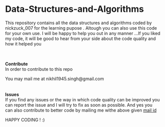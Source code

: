 # Data-Structures-and-Algorithms
This repository contains all the data structures and algorithms coded by nickzuck_007 for the learning pupose .
Altough you can also use this code for your own use. I will be happy to help you out in any manner ...If you liked my code, it will be good to hear from your side about the code quality and how it helped you

<br/><br/>
<b>Contribute</b><br/>
In order to contribute to this repo
<div id = 'mail'>
  You may mail me at nikhil1945.singh@gmail.com</div>
<br/><br/>
<B>Issues</B><br/>
If you find any issues or the way in which code quality can be improved you can report the issue and I will try to fix as soon as possible.
And yes you can also contribute to better code by mailing me withe above given <A href = '#mail'>mail id</A>

HAPPY CODING ! 
:)
